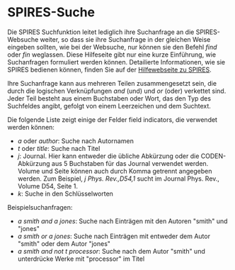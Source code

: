 SPIRES-Suche
============

Die SPIRES Suchfunktion leitet lediglich ihre Suchanfrage an die SPIRES-Websuche weiter, so dass sie ihre Suchanfrage in der gleichen Weise eingeben sollten, wie bei der Websuche, nur können sie den Befehl *find* oder *fin* weglassen. Diese Hilfeseite gibt nur eine kurze Einführung, wie Suchanfragen formuliert werden können. Detailierte Informationen, wie sie SPIRES bedienen können, finden Sie auf der [Hilfewebseite zu SPIRES](http://www.slac.stanford.edu/spires/hep/help/index.shtml).

Ihre Suchanfrage kann aus mehreren Teilen zusammengesetzt sein, die durch die logischen Verknüpfungen *and* (und) und *or* (oder) verkettet sind. Jeder Teil besteht aus einem Buchstaben oder Wort, das den Typ des Suchfeldes angibt, gefolgt von einem Leerzeichen und dem Suchtext.

Die folgende Liste zeigt einige der Felder field indicators, die verwendet werden können:

-   *a* oder *author*: Suche nach Autornamen
-   *t* oder *title*: Suche nach Titel
-   *j*: Journal. Hier kann entweder die übliche Abkürzung oder die CODEN-Abkürzung aus 5 Buchstaben für das Journal verwendet werden. Volume und Seite können auch durch Komma getrennt angegeben werden. Zum Beispiel, *j Phys. Rev.,D54,1* sucht im Journal Phys. Rev., Volume D54, Seite 1.
-   *k*: Suche in den Schlüsselworten

Beispielsuchanfragen:

-   *a smith and a jones*: Suche nach Einträgen mit den Autoren "smith" und "jones"
-   *a smith or a jones*: Suche nach Einträgen mit entweder dem Autor "smith" oder dem Autor "jones"
-   *a smith and not t processor*: Suche nach dem Autor "smith" und unterdrücke Werke mit "processor" im Titel

